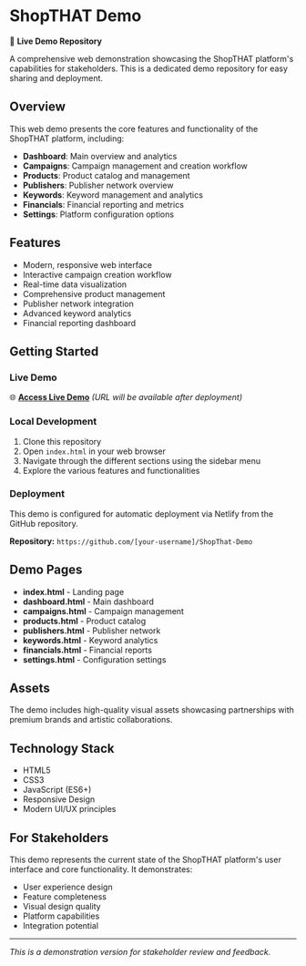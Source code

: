 # ShopTHAT Demo

🚀 **Live Demo Repository**

A comprehensive web demonstration showcasing the ShopTHAT platform's capabilities for stakeholders. This is a dedicated demo repository for easy sharing and deployment.

## Overview

This web demo presents the core features and functionality of the ShopTHAT platform, including:

- **Dashboard**: Main overview and analytics
- **Campaigns**: Campaign management and creation workflow
- **Products**: Product catalog and management
- **Publishers**: Publisher network overview
- **Keywords**: Keyword management and analytics
- **Financials**: Financial reporting and metrics
- **Settings**: Platform configuration options

## Features

- Modern, responsive web interface
- Interactive campaign creation workflow
- Real-time data visualization
- Comprehensive product management
- Publisher network integration
- Advanced keyword analytics
- Financial reporting dashboard

## Getting Started

### Live Demo
🌐 **[Access Live Demo](https://shopthat-demo.netlify.app)** *(URL will be available after deployment)*

### Local Development
1. Clone this repository
2. Open `index.html` in your web browser
3. Navigate through the different sections using the sidebar menu
4. Explore the various features and functionalities

### Deployment
This demo is configured for automatic deployment via Netlify from the GitHub repository.

**Repository:** `https://github.com/[your-username]/ShopThat-Demo`

## Demo Pages

- **index.html** - Landing page
- **dashboard.html** - Main dashboard
- **campaigns.html** - Campaign management
- **products.html** - Product catalog
- **publishers.html** - Publisher network
- **keywords.html** - Keyword analytics
- **financials.html** - Financial reports
- **settings.html** - Configuration settings

## Assets

The demo includes high-quality visual assets showcasing partnerships with premium brands and artistic collaborations.

## Technology Stack

- HTML5
- CSS3
- JavaScript (ES6+)
- Responsive Design
- Modern UI/UX principles

## For Stakeholders

This demo represents the current state of the ShopTHAT platform's user interface and core functionality. It demonstrates:

- User experience design
- Feature completeness
- Visual design quality
- Platform capabilities
- Integration potential

---

*This is a demonstration version for stakeholder review and feedback.*
